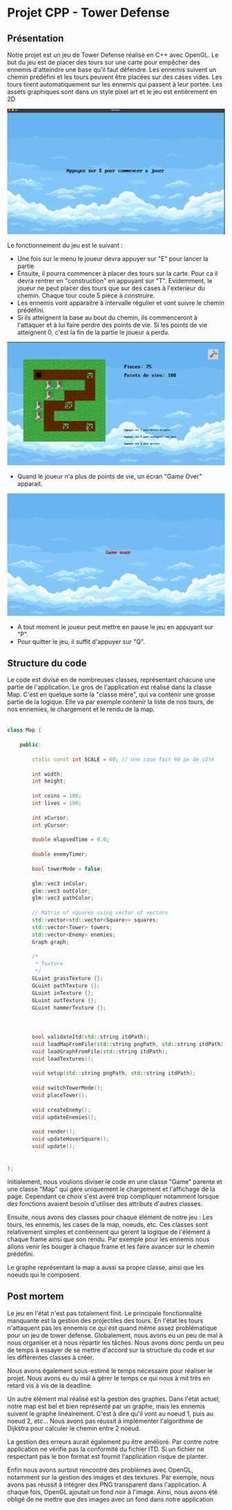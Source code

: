# Projet CPP - Tower Defense

## Présentation

Notre projet est un jeu de Tower Defense réalisé en C++ avec OpenGL. Le but du jeu est de placer des tours sur une carte pour empêcher des ennemis d'atteindre une base qu'il faut défendre. Les ennemis suivent un chemin prédéfini et les tours peuvent être placées sur des cases vides. Les tours tirent automatiquement sur les ennemis qui passent à leur portée.
Les assets graphiques sont dans un style pixel art et le jeu est entièrement en 2D

![Texte alternatif](/screenshots/menu.png)

Le fonctionnement du jeu est le suivant :
- Une fois sur le menu le joueur devra appuyer sur "E" pour lancer la partie
- Ensuite, il pourra commencer à placer des tours sur la carte. Pour ca il devra rentrer en "construction" en appuyant sur "T". Evidemment, le joueur ne peut placer des tours que sur des cases à l'exterieur du chemin. Chaque tour coute 5 pièce à construire.
- Les ennemis vont apparaitre à intervalle régulier et vont suivre le chemin prédéfini.
- Si ils atteignent la base au bout du chemin, ils commenceront à l'attaquer et à lui faire perdre des points de vie. Si les points de vie atteignent 0, c'est la fin de la partie le joueur a perdu. 

![Texte alternatif](/screenshots/towers.png)

- Quand le joueur n'a plus de points de vie, un écran "Game Over" apparait.

![Texte alternatif](/screenshots/over.png)

- A tout moment le joueur peut mettre en pause le jeu en appuyant sur "P".
- Pour quitter le jeu, il suffit d'appuyer sur "Q".


## Structure du code
Le code est divisé en de nombreuses classes, représentant chacune une partie de l'application. 
Le gros de l'application est réalisé dans la classe Map. C'est en quelque sorte la "classe mère", qui va contenir une grosse partie de la logique.
Elle va par exemple contenir la liste de nos tours, de nos ennemies, le chargement et le rendu de la map. 

```c++

class Map {

    public:

        static const int SCALE = 60; // Une case fait 60 px de côté

        int width;
        int height;

        int coins = 100;
        int lives = 100;

        int xCursor;
        int yCursor;

        double elapsedTime = 0.0;

        double enemyTimer;

        bool towerMode = false;

        glm::vec3 inColor;
        glm::vec3 outColor;
        glm::vec3 pathColor;

        // Matrix of squares using vector of vectors
        std::vector<std::vector<Square>> squares;
        std::vector<Tower> towers;
        std::vector<Enemy> enemies;
        Graph graph;

        /*
         * Texture
         */
        GLuint grassTexture {};
        GLuint pathTexture {};
        GLuint inTexture {};
        GLuint outTexture {};
        GLuint hammerTexture {};



        bool validateItd(std::string itdPath);
        void loadMapFromFile(std::string pngPath, std::string itdPath);
        void loadGraphFromFile(std::string itdPath);
        void loadTextures();

        void setup(std::string pngPath, std::string itdPath);

        void switchTowerMode();
        void placeTower();

        void createEnemy();
        void updateEnemies();

        void render();
        void updateHoverSquare();
        void update();


};
```

Initialement, nous voulions diviser le code en une classe "Game" parente et une classe "Map" qui gère uniquement le chargement et l'affichage de la page. Cependant ce choix s'est averé trop compliquer notamment lorsque des fonctions avaient besoin d'utiliser des attributs d'autres classes.


Ensuite, nous avons des classes pour chaque élément de notre jeu : Les tours, les ennemis, les cases de la map, noeuds, etc.
Ces classes sont relativement simples et contiennent qui gèrent la logique de l'élément à chaque frame ainsi que son rendu.
Par exemple pour les ennemis nous allons venir les bouger à chaque frame et les faire avancer sur le chemin prédéfini.

Le graphe représentant la map a aussi sa propre classe, ainsi que les noeuds qui le composent.

## Post mortem
Le jeu en l'état n'est pas totalement finit. Le principale fonctionnalité manquante est la gestion des projectiles des tours. En l'état les tours n'attaquent pas les ennemis ce qui est quand même assez problématique pour un jeu de tower defense.
Globalement, nous avons eu un peu de mal à nous organiser et à nous répartir les tâches. Nous avons donc perdu un peu de temps à essayer de se mettre d'accord sur la structure du code et sur les différentes classes à créer.

Nous avons également sous-estimé le temps nécessaire pour réaliser le projet. Nous avons eu du mal à gérer le temps ce qui nous à mit très en retard vis à vis de la deadline.

Un autre élément mal réalisé est la gestion des graphes. Dans l'état actuel, notre map est bel et bien représenté par un graphe, mais les ennemis suivent le graphe linéairement. C'est à dire qu'il vont au noeud 1, puis au noeud 2, etc... Nous avons pas réussit à implémenter l'algorithme de Dijkstra pour calculer le chemin entre 2 noeud. 

La gestion des erreurs aurait également pu être amélioré. Par contre notre application ne vérifie pas la conformité du fichier ITD. Si un fichier ne respectant pas le bon format est fournit l'application risque de planter.

Enfin nous avons surtout rencontré des problèmes avec OpenGL, notamment sur la gestion des images et des textures.
Par exemple, nous avons pas réussit à intégrer des PNG transparent dans l'application. A chaque fois, OpenGL ajoutait un fond noir à l'image. Ainsi, nous avons été obligé de ne mettre que des images avec un fond dans notre application
